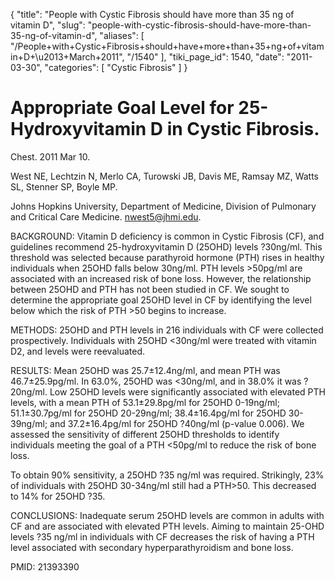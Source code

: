 {
  "title": "People with Cystic Fibrosis should have more than 35 ng of vitamin D",
  "slug": "people-with-cystic-fibrosis-should-have-more-than-35-ng-of-vitamin-d",
  "aliases": [
    "/People+with+Cystic+Fibrosis+should+have+more+than+35+ng+of+vitamin+D+\u2013+March+2011",
    "/1540"
  ],
  "tiki_page_id": 1540,
  "date": "2011-03-30",
  "categories": [
    "Cystic Fibrosis"
  ]
}


# Appropriate Goal Level for 25-Hydroxyvitamin D in Cystic Fibrosis.

Chest. 2011 Mar 10.

West NE, Lechtzin N, Merlo CA, Turowski JB, Davis ME, Ramsay MZ, Watts SL, Stenner SP, Boyle MP.

Johns Hopkins University, Department of Medicine, Division of Pulmonary and Critical Care Medicine. nwest5@jhmi.edu.

BACKGROUND: Vitamin D deficiency is common in Cystic Fibrosis (CF), and guidelines recommend 25-hydroxyvitamin D (25OHD) levels ?30ng/ml. This threshold was selected because parathyroid hormone (PTH) rises in healthy individuals when 25OHD falls below 30ng/ml. PTH levels >50pg/ml are associated with an increased risk of bone loss. However, the relationship between 25OHD and PTH has not been studied in CF. We sought to determine the appropriate goal 25OHD level in CF by identifying the level below which the risk of PTH >50 begins to increase.

METHODS: 25OHD and PTH levels in 216 individuals with CF were collected prospectively. Individuals with 25OHD <30ng/ml were treated with vitamin D2, and levels were reevaluated.

RESULTS: Mean 25OHD was 25.7±12.4ng/ml, and mean PTH was 46.7±25.9pg/ml. In 63.0%, 25OHD was <30ng/ml, and in 38.0% it was ?20ng/ml. Low 25OHD levels were significantly associated with elevated PTH levels, with a mean PTH of 53.1±29.8pg/ml for 25OHD 0-19ng/ml; 51.1±30.7pg/ml for 25OHD 20-29ng/ml; 38.4±16.4pg/ml for 25OHD 30-39ng/ml; and 37.2±16.4pg/ml for 25OHD ?40ng/ml (p-value 0.006). We assessed the sensitivity of different 25OHD thresholds to identify individuals meeting the goal of a PTH <50pg/ml to reduce the risk of bone loss. 

To obtain 90% sensitivity, a 25OHD ?35 ng/ml was required. Strikingly, 23% of individuals with 25OHD 30-34ng/ml still had a PTH>50. This decreased to 14% for 25OHD ?35.

CONCLUSIONS: Inadequate serum 25OHD levels are common in adults with CF and are associated with elevated PTH levels. Aiming to maintain 25-OHD levels ?35 ng/ml in individuals with CF decreases the risk of having a PTH level associated with secondary hyperparathyroidism and bone loss.

PMID: 21393390

